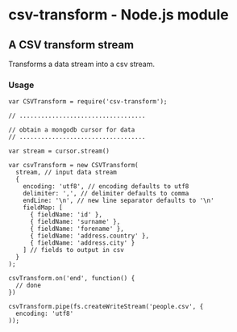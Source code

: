 # csv-transform - Node.js module

## A CSV transform stream

Transforms a data stream into a csv stream.

### Usage

    var CSVTransform = require('csv-transform');

    // ...................................

    // obtain a mongodb cursor for data
    // ...................................

    var stream = cursor.stream()

    var csvTransform = new CSVTransform(
      stream, // input data stream
      {
        encoding: 'utf8', // encoding defaults to utf8
        delimiter: ',', // delimiter defaults to comma
        endLine: '\n', // new line separator defaults to '\n'
        fieldMap: [
          { fieldName: 'id' },
          { fieldName: 'surname' },
          { fieldName: 'forename' },
          { fieldName: 'address.country' },
          { fieldName: 'address.city' }
        ] // fields to output in csv
      }
    );

    csvTransform.on('end', function() {
      // done
    })

    csvTransform.pipe(fs.createWriteStream('people.csv', {
      encoding: 'utf8'
    ));

